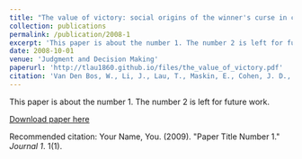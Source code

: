 ```yaml
---
title: "The value of victory: social origins of the winner's curse in common value auctions"
collection: publications
permalink: /publication/2008-1
excerpt: 'This paper is about the number 1. The number 2 is left for future work.'
date: 2008-10-01
venue: 'Judgment and Decision Making'
paperurl: 'http://tlau1860.github.io/files/the_value_of_victory.pdf'
citation: 'Van Den Bos, W., Li, J., Lau, T., Maskin, E., Cohen, J. D., Montague, P. R., & McClure, S. M. (2008). The value of victory: social origins of the winners curse in common value auctions. <i>Judgment and Decision Making, 3</i>(7). 483.'
---
```

This paper is about the number 1. The number 2 is left for future work.

[Download paper here](http://tlau1860.github.io/files/the_value_of_victory.pdf)

Recommended citation: Your Name, You. (2009). "Paper Title Number 1." <i>Journal 1</i>. 1(1).